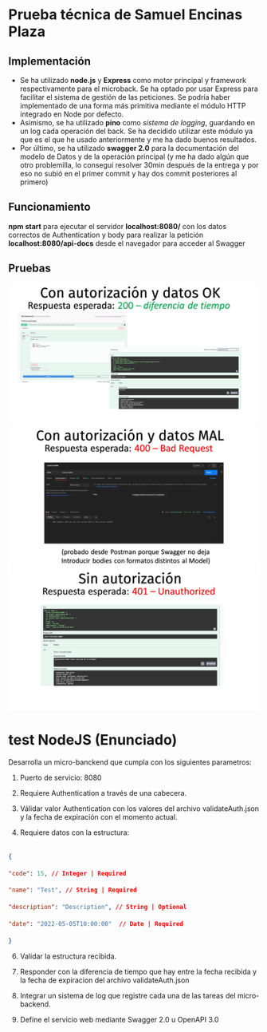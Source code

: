 # Prueba técnica de Samuel Encinas Plaza

## Implementación
- Se ha utilizado **node.js** y **Express** como motor principal y framework respectivamente para el microback. Se ha optado por usar Express para facilitar el sistema de gestión de las peticiones. Se podría haber implementado de una forma más primitiva mediante el módulo HTTP integrado en Node por defecto.
- Asimismo, se ha utilizado **pino** como *sistema de logging*, guardando en un log cada operación del back. Se ha decidido utilizar este módulo ya que es el que he usado anteriormente y me ha dado buenos resultados.
- Por último, se ha utilizado **swagger 2.0** para la documentación del modelo de Datos y de la operación principal (y me ha dado algún que otro problemilla, lo conseguí resolver 30min después de la entrega y por eso no subió en el primer commit y hay dos commit posteriores al primero)
## Funcionamiento
**npm start** para ejecutar el servidor
**localhost:8080/** con los datos correctos de Authentication y body para realizar la petición
**localhost:8080/api-docs** desde el navegador para acceder al Swagger
## Pruebas
![](./pruebas/200.PNG)
![](./pruebas/400.PNG)
![](./pruebas/401.PNG)

# test NodeJS (Enunciado)

  

Desarrolla un micro-banckend que cumpla con los siguientes parametros:

  

1. Puerto de servicio: 8080

2. Requiere Authentication a través de una cabecera.

3. Válidar valor Authentication con los valores del archivo validateAuth.json y la fecha de expiración con el momento actual.

4. Requiere datos con la estructura:

```json

{

"code": 15, // Integer | Required

"name": "Test", // String | Required

"description": "Description", // String | Optional

"date": "2022-05-05T10:00:00"  // Date | Required

}

```

6. Validar la estructura recibida.

7. Responder con la diferencia de tiempo que hay entre la fecha recibida y la fecha de expiracion del archivo validateAuth.json

8. Integrar un sistema de log que registre cada una de las tareas del micro-backend.

9. Define el servicio web mediante Swagger 2.0 u OpenAPI 3.0
